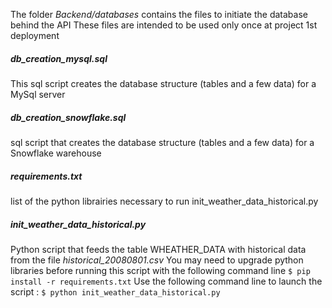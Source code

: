 The folder *Backend/databases* contains the files to initiate the database behind the API
These files are intended to be used only once at project 1st deployment

##### db_creation_mysql.sql 
This sql script creates the database structure (tables and a few data) for a MySql server
##### db_creation_snowflake.sql 
sql script that creates the database structure (tables and a few data) for a Snowflake warehouse
##### requirements.txt 
list of the python librairies necessary to run init_weather_data_historical.py
##### init_weather_data_historical.py 
Python script that feeds the table WHEATHER_DATA with historical data from the file *historical_20080801.csv*
You may need to upgrade python libraries before running this script with the following command line 
`$ pip install -r requirements.txt`
Use the following command line to launch the script :
`$ python init_weather_data_historical.py`
